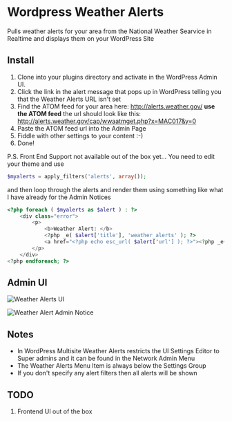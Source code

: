 Wordpress Weather Alerts
========================

Pulls weather alerts for your area from the National Weather Searvice in Realtime and displays them on your WordPress Site


Install
-------

1. Clone into your plugins directory and activate in the WordPress Admin UI.
2. Click the link in the alert message that pops up in WordPress telling you that the Weather Alerts URL isn't set
3. Find the ATOM feed for your area here: http://alerts.weather.gov/  **use the ATOM feed** the url should look like this: http://alerts.weather.gov/cap/wwaatmget.php?x=MAC017&y=0
4. Paste the ATOM feed url into the Admin Page
5. Fiddle with other settings to your content :-)
6. Done!

P.S. Front End Support not available out of the box yet... You need to edit your theme and use 


```php
$myalerts = apply_filters('alerts', array());
```` 


and then loop through the alerts and render them using something like what I have already for the Admin Notices


```php
<?php foreach ( $myalerts as $alert ) : ?>
	<div class="error">
		<p>
			<b>Weather Alert: </b> 
			<?php _e( $alert['title'], 'weather_alerts' ); ?>
			<a href="<?php echo esc_url( $alert['url'] ); ?>"><?php _e( $alert['readmore-text'], 'weather_alerts' ); ?> </a>
		</p>
	</div>
<?php endforeach; ?>
```

Admin UI
--------

![Weather Alerts UI](http://cdn.ht.gs/i/weather-alerts.png)

![Weather Alert Admin Notice](http://cdn.ht.gs/i/weather-alerts-active.png)



Notes
-----

* In WordPress Multisite Weather Alerts restricts the UI Settings Editor to Super admins and it can be found in the Network Admin Menu
* The Weather Alerts Menu Item is always below the Settings Group
* If you don't specify any alert filters then all alerts will be shown


TODO
----

1. Frontend UI out of the box
